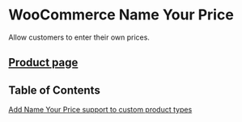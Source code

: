 # WooCommerce Name Your Price
Allow customers to enter their own prices.

## [Product page](https://woocommerce.com/products/name-your-price/)

## Table of Contents
[Add Name Your Price support to custom product types](add-support-for-custom-product-type.md)